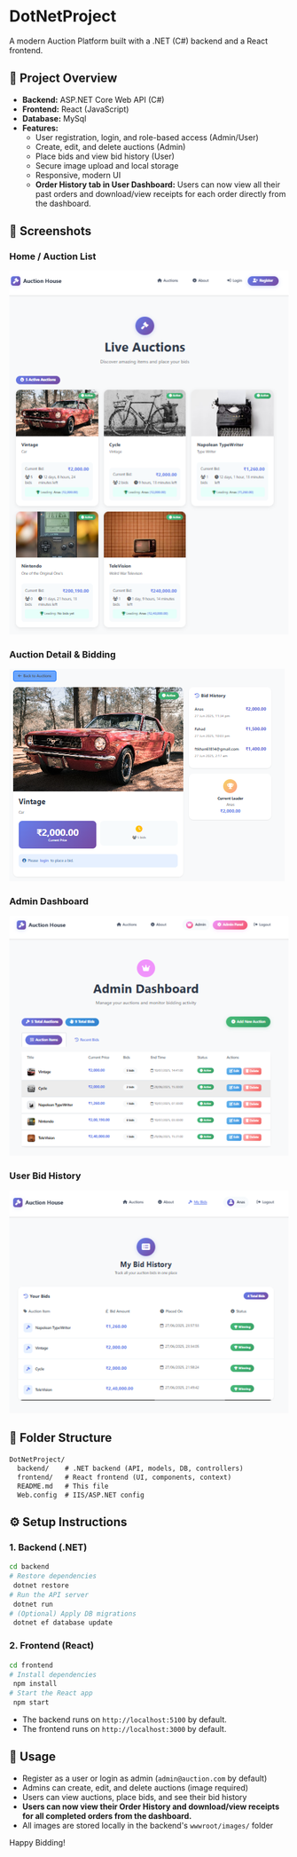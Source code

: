 # DotNetProject

A modern Auction Platform built with a .NET (C#) backend and a React frontend.

## 🚀 Project Overview
- **Backend:** ASP.NET Core Web API (C#)
- **Frontend:** React (JavaScript)
- **Database:** MySql
- **Features:**
  - User registration, login, and role-based access (Admin/User)
  - Create, edit, and delete auctions (Admin)
  - Place bids and view bid history (User)
  - Secure image upload and local storage
  - Responsive, modern UI
  - **Order History tab in User Dashboard:** Users can now view all their past orders and download/view receipts for each order directly from the dashboard.

## 📸 Screenshots

### Home / Auction List
![Auction List](frontend/public/images/home.png)

### Auction Detail & Bidding
![Auction Detail](frontend/public/images/Detail.png)

### Admin Dashboard
![Admin Dashboard](frontend/public/images/panel.png)

### User Bid History
![User Bids](frontend/public/images/bids.png)

## 📁 Folder Structure
```
DotNetProject/
  backend/    # .NET backend (API, models, DB, controllers)
  frontend/   # React frontend (UI, components, context)
  README.md   # This file
  Web.config  # IIS/ASP.NET config
```

## ⚙️ Setup Instructions

### 1. Backend (.NET)
```bash
cd backend
# Restore dependencies
 dotnet restore
# Run the API server
 dotnet run
# (Optional) Apply DB migrations
 dotnet ef database update
```

### 2. Frontend (React)
```bash
cd frontend
# Install dependencies
 npm install
# Start the React app
 npm start
```

- The backend runs on `http://localhost:5100` by default.
- The frontend runs on `http://localhost:3000` by default.

## 📝 Usage
- Register as a user or login as admin (`admin@auction.com` by default)
- Admins can create, edit, and delete auctions (image required)
- Users can view auctions, place bids, and see their bid history
- **Users can now view their Order History and download/view receipts for all completed orders from the dashboard.**
- All images are stored locally in the backend's `wwwroot/images/` folder



Happy Bidding! 